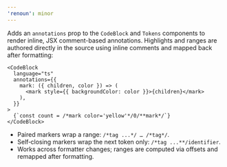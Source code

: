 ```yaml
---
'renoun': minor
---
```


Adds an `annotations` prop to the `CodeBlock` and `Tokens` components to render inline, JSX comment-based annotations. Highlights and ranges are authored directly in the source using inline comments and mapped back after formatting:

```tsx
<CodeBlock
  language="ts"
  annotations={{
    mark: ({ children, color }) => (
      <mark style={{ backgroundColor: color }}>{children}</mark>
    ),
  }}
>
  {`const count = /*mark color='yellow'*/0/**mark*/`}
</CodeBlock>
```

- Paired markers wrap a range: `/*tag ...*/ … /*tag*/`.
- Self‑closing markers wrap the next token only: `/*tag ...**/identifier`.
- Works across formatter changes; ranges are computed via offsets and remapped after formatting.
